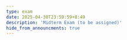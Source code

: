```yaml
---
type: exam
date: 2025-04-30T23:59:59+8:49
description: 'Midterm Exam (to be assigned)'
hide_from_announcments: true
---
```

